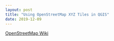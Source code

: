 ```yaml
---
layout: post
title: "Using OpenStreetMap XYZ Tiles in QGIS"
date: 2019-12-09
---
```


[OpenStreetMap Wiki](https://wiki.openstreetmap.org/wiki/Tiles)
